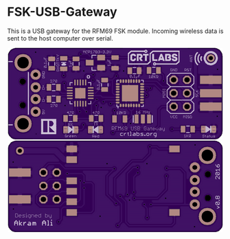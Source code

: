 # FSK-USB-Gateway
This is a USB gateway for the RFM69 FSK module. Incoming wireless data is sent to the host computer over serial.

<p align="center">
  <img src="https://github.com/NationalAssociationOfRealtors/RFM69-USB-Gateway/blob/master/v0.8/v0.8_front.png" alt="OSH Park PCB render - front"/>
  <img src="https://github.com/NationalAssociationOfRealtors/RFM69-USB-Gateway/blob/master/v0.8/v0.8_back.png" alt="OSH Park PCB render - back"/>
</p>
